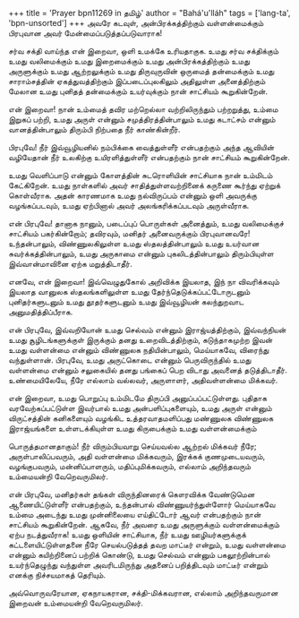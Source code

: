 +++
title = 'Prayer bpn11269 in தமிழ்'
author = "Bahá'u'lláh"
tags = ['lang-ta', 'bpn-unsorted']
+++
அவரே கடவுள், அன்பிரக்கத்திற்கும் வள்ளன்மைக்கும் பிரபுவான அவர் மேன்மைப்படுத்தப்படுவாராக!

சர்வ சக்தி வாய்ந்த என் இறைவா, ஒளி உமக்கே உரியதாகுக. உமது சர்வ சக்திக்கும் உமது வலிமைக்கும்  உமது இறைமைக்கும்   உமது  அன்பிரக்கத்திற்கும் உமது அருளுக்கும் உமது ஆற்றலுக்கும் உமது திருவுருவின் ஒருமைத் தன்மைக்கும்  உமது சாராம்சத்தின் ஏகத்துவத்திற்கும் இப்படைப்புலகிலும் அதிலுள்ள அனைத்திற்கும் மேலான உமது புனிதத் தன்மைக்கும் உயர்வுக்கும் நான் சாட்சியம் கூறுகின்றேன்.

என் இறைவா! நான் உம்மைத் தவிர மற்றெல்லா வற்றிலிருந்தும் பற்றறுத்து, உம்மை இறுகப் பற்றி, உமது அருள் என்னும் சமுத்திரத்தின்பாலும் உமது கடாட்சம் என்னும் வானத்தின்பாலும் திரும்பி நிற்பதை நீர் காண்கின்றீர்.

பிரபுவே! நீர் இவ்வூழியனில் நம்பிக்கை வைத்துள்ளீர் என்பதற்கும் அந்த ஆவியின் வழியேதான் நீர் உலகிற்கு உயிரளித்துள்ளீர் என்பதற்கும் நான் சாட்சியம் கூறுகின்றேன்.

உமது வெளிப்பாடு என்னும் கோளத்தின் சுடரொளியின் சாட்சியாக நான் உம்மிடம் கேட்கிறேன். உமது நாள்களில் அவர் சாதித்துள்ளவற்றினைக் கருணை கூர்ந்து ஏற்றுக் கொள்வீராக. அதன் காரணமாக  உமது நல்விருப்பம் என்னும் ஒளி அவருக்கு வழங்கப்படவும், உமது ஏற்பினால் அவர் அலங்கரிக்கப்படவும் அருள்வீராக.

என் பிரபுவே! தானாக நானும், படைப்புப் பொருள்கள் அனைத்தும், உமது வலிமைக்குச் சாட்சியம் பகர்கின்றோம்; தவிரவும், மனிதர் அனைவருக்கும் பிரபுவானவரே! உந்தன்பாலும், விண்ணுலகிலுள்ள உமது ஸ்தலத்தின்பாலும் உமது உயர்வான சுவர்க்கத்தின்பாலும், உமது அருகாமை என்னும் புகலிடத்தின்பாலும் திரும்பியுள்ள இவ்வான்மாவினை ஏற்க மறுத்திடாதீர்.

எனவே, என் இறைவா! இவ்வெழுதுகோல் அறிவிக்க இயலாத, இந் நா விவரிக்கவும் இயலாத வானுலக ஸ்தலங்களிலுள்ள உமது தேர்ந்தெடுக்கப்பட்டோருடனும் புனிதர்களுடனும் உமது தூதர்களுடனும் உமது இவ்வூழியன் கலந்துறவாட அனுமதித்திப்பீராக.

என் பிரபுவே, இவ்வறியோன் உமது செல்வம் என்னும் இராஜ்யத்திற்கும், இவ்வந்நியன் உமது சூழிடங்களுக்குள் இருக்கும் தனது உறைவிடத்திற்கும், கடுந்தாகமுற்ற இவன் உமது வள்ளன்மை என்னும் விண்ணுலக நதியின்பாலும், மெய்யாகவே, விரைந்து வந்துள்ளான். பிரபுவே, உமது அருட்கொடை என்னும் பெருவிருந்தில் உமது வள்ளன்மை என்னும் சலுகையில் தனது பங்கைப் பெற விடாது அவனைத் தடுத்திடாதீர். உண்மையிலேயே, நீரே எல்லாம் வல்லவர், அருளாளர், அதிவள்ளன்மை மிக்கவர்.

என் இறைவா, உமது பொறுப்பு உம்மிடமே திருப்பி அனுப்பப்பட்டுள்ளது. புதிதாக வரவேற்கப்பட்டுள்ள இவர்பால் உமது அன்பளிப்புகளையும், உமது அருள் என்னும் விருட்சத்தின் கனிகளையும் வழங்கிட உத்தரவாதமளிப்பது மண்ணுலக விண்ணுலக இராஜ்யங்களை உள்ளடக்கியுள்ள உமது    கிருபைக்கும்     உமது    வள்ளன்மைக்கும்

பொருத்தமானதாகும்! நீர் விரும்பியவாறு செய்யவல்ல ஆற்றல் மிக்கவர் நீரே; அருள்பாலிப்பவரும், அதி வள்ளன்மை மிக்கவரும், இரக்கக் குணமுடையவரும், வழங்குபவரும், மன்னிப்பாளரும், மதிப்புமிக்கவரும், எல்லாம் அறிந்தவரும் உம்மையன்றி  வேறெவருமிலர்.

 என் பிரபுவே,  மனிதர்கள்  தங்கள்  விருந்தினரைக் கௌரவிக்க வேண்டுமென ஆணையிட்டுள்ளீர் என்பதற்கும், உந்தன்பால் விண்ணுயர்ந்துள்ளோர் மெய்யாகவே உம்மை அடைந்து உமது முன்னிலையை எய்திட்டோர் ஆவர்  என்பதற்கும் நான் சாட்சியம் கூறுகின்றேன்.  ஆகவே, நீர் அவரை  உமது அருளுக்கும் வள்ளன்மைக்கும் ஏற்ப நடத்துவீராக!  உமது ஒளியின் சாட்சியாக, நீர் உமது ஊழியர்களுக்குக் கட்டளையிட்டுள்ளதனை நீரே செயல்படுத்தத் தவற மாட்டீர் என்றும், உமது வள்ளன்மை என்னும் கயிற்றினைப் பற்றிக் கொண்டு, உமது செல்வம் என்னும் பகலூற்றின்பால் உயர்ந்தெழுந்து வந்துள்ள அவரிடமிருந்து அதனைப் பறித்திடவும் மாட்டீர் என்றும் எனக்கு நிச்சயமாகத் தெரியும்.

அவ்வொருவரேயான, ஏகநாயகரான, சக்தி-மிக்கவரான, எல்லாம் அறிந்தவருமான இறைவன் உம்மையன்றி வேறெவருமிலர்.
